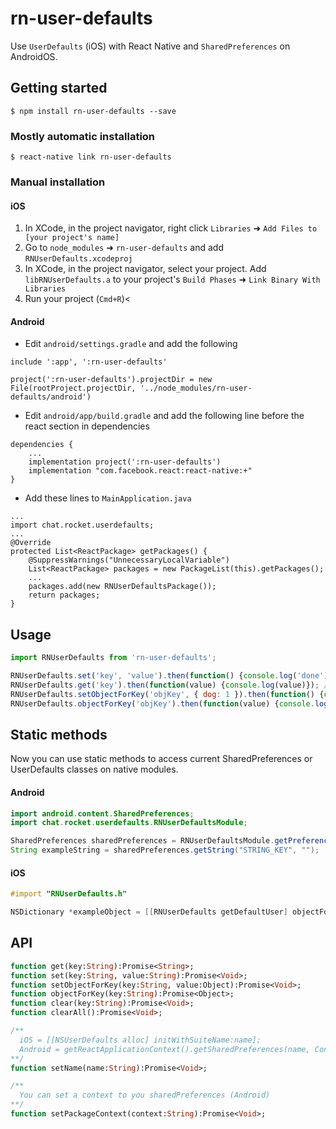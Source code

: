 
# rn-user-defaults

Use `UserDefaults` (iOS) with React Native and `SharedPreferences` on AndroidOS.

## Getting started

`$ npm install rn-user-defaults --save`

### Mostly automatic installation

`$ react-native link rn-user-defaults`

### Manual installation


#### iOS

1. In XCode, in the project navigator, right click `Libraries` ➜ `Add Files to [your project's name]`
2. Go to `node_modules` ➜ `rn-user-defaults` and add `RNUserDefaults.xcodeproj`
3. In XCode, in the project navigator, select your project. Add `libRNUserDefaults.a` to your project's `Build Phases` ➜ `Link Binary With Libraries`
4. Run your project (`Cmd+R`)<

#### Android

- Edit `android/settings.gradle` and add the following

```
include ':app', ':rn-user-defaults'

project(':rn-user-defaults').projectDir = new File(rootProject.projectDir, '../node_modules/rn-user-defaults/android')
```

- Edit `android/app/build.gradle` and add the following line before the react section in dependencies

```
dependencies {
    ...
    implementation project(':rn-user-defaults')
    implementation "com.facebook.react:react-native:+"
}
```

- Add these lines to `MainApplication.java`

```
...
import chat.rocket.userdefaults;
...
@Override
protected List<ReactPackage> getPackages() {
    @SuppressWarnings("UnnecessaryLocalVariable")
    List<ReactPackage> packages = new PackageList(this).getPackages();
    ...
    packages.add(new RNUserDefaultsPackage());
    return packages;
}
```

## Usage
```javascript
import RNUserDefaults from 'rn-user-defaults';

RNUserDefaults.set('key', 'value').then(function() {console.log('done')}); // done
RNUserDefaults.get('key').then(function(value) {console.log(value)}); // value
RNUserDefaults.setObjectForKey('objKey', { dog: 1 }).then(function() {console.log('done')}); // done
RNUserDefaults.objectForKey('objKey').then(function(value) {console.log(value)}); // { dog: 1 }
```

## Static methods

Now you can use static methods to access current SharedPreferences or UserDefaults classes on native modules.

#### Android
```java
import android.content.SharedPreferences;
import chat.rocket.userdefaults.RNUserDefaultsModule;

SharedPreferences sharedPreferences = RNUserDefaultsModule.getPreferences();
String exampleString = sharedPreferences.getString("STRING_KEY", "");
```

#### iOS
```objective-c
#import "RNUserDefaults.h"

NSDictionary *exampleObject = [[RNUserDefaults getDefaultUser] objectForKey:host];
```

## API

```haxe
function get(key:String):Promise<String>;
function set(key:String, value:String):Promise<Void>;
function setObjectForKey(key:String, value:Object):Promise<Void>;
function objectForKey(key:String):Promise<Object>;
function clear(key:String):Promise<Void>;
function clearAll():Promise<Void>;

/**
  iOS = [[NSUserDefaults alloc] initWithSuiteName:name];
  Android = getReactApplicationContext().getSharedPreferences(name, Context.MODE_PRIVATE);
**/
function setName(name:String):Promise<Void>;

/**
  You can set a context to you sharedPreferences (Android)
**/
function setPackageContext(context:String):Promise<Void>;
```
